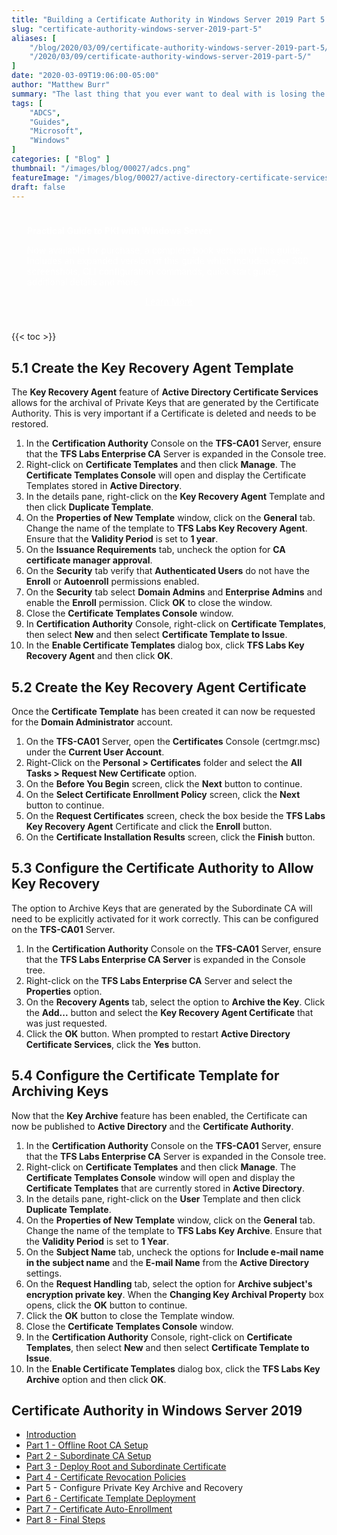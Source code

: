 ```yaml
---
title: "Building a Certificate Authority in Windows Server 2019 Part 5 - Configure Private Key Archive and Recovery"
slug: "certificate-authority-windows-server-2019-part-5"
aliases: [
    "/blog/2020/03/09/certificate-authority-windows-server-2019-part-5/",
    "/2020/03/09/certificate-authority-windows-server-2019-part-5/"
]
date: "2020-03-09T19:06:00-05:00"
author: "Matthew Burr"
summary: "The last thing that you ever want to deal with is losing the Private Key for an important Certificate. Luckily, this is easy to avoid with the use of Key Archiving directly to Active Directory."
tags: [
    "ADCS",
    "Guides",
    "Microsoft",
    "Windows"
]
categories: [ "Blog" ]
thumbnail: "/images/blog/00027/adcs.png"
featureImage: "/images/blog/00027/active-directory-certificate-services.png"
draft: false
---
```


<style type="text/css">
.pki-header {
    background-image: url("/images/blog/00027/pki-background.jpg");
    padding-top: 25px;
    padding-left: 25px;
    padding-right: 25px;
    color: #ffffff;
}
</style>

<div class="pki-header">
<strong>Practical Guide to PKI with Windows Server</strong>

Now available for purchase, a complete book version of this guide. Includes an expanded version of this guide which includes over 300 screenshots, CLI configuration commands, quick start guide, additional details and more.

<div style="text-align:center; padding-top: 0px; padding-bottom: 25px;">
    <a href="/publications/practical-guide-to-pki-with-windows-server/" style="color: #ffffff; cursor: pointer;" class="button mt-1" role="button" title="Learn More">Learn More</a>
</div>
</div>

{{< toc >}}

## 5.1 Create the Key Recovery Agent Template

The **Key Recovery Agent** feature of **Active Directory Certificate Services** allows for the archival of Private Keys that are generated by the Certificate Authority. This is very important if a Certificate is deleted and needs to be restored.

1. In the **Certification Authority** Console on the **TFS-CA01** Server, ensure that the **TFS Labs Enterprise CA** Server is expanded in the Console tree.
2. Right-click on **Certificate Templates** and then click **Manage**. The **Certificate Templates Console** will open and display the Certificate Templates stored in **Active Directory**.
3. In the details pane, right-click on the **Key Recovery Agent** Template and then click **Duplicate Template**.
4. On the **Properties of New Template** window, click on the **General** tab. Change the name of the template to **TFS Labs Key Recovery Agent**. Ensure that the **Validity Period** is set to **1 year**.
5. On the **Issuance Requirements** tab, uncheck the option for **CA certificate manager approval**.
6. On the **Security** tab verify that **Authenticated Users** do not have the **Enroll** or **Autoenroll** permissions enabled.
7. On the **Security** tab select **Domain Admins** and **Enterprise Admins** and enable the **Enroll** permission. Click **OK** to close the window.
8. Close the **Certificate Templates Console** window.
9. In **Certification Authority** Console, right-click on **Certificate Templates**, then select **New** and then select **Certificate Template to Issue**.
10. In the **Enable Certificate Templates** dialog box, click **TFS Labs Key Recovery Agent** and then click **OK**.

## 5.2 Create the Key Recovery Agent Certificate

Once the **Certificate Template** has been created it can now be requested for the **Domain Administrator** account.

1. On the **TFS-CA01** Server, open the **Certificates** Console (certmgr.msc) under the **Current User Account**.
2. Right-Click on the **Personal > Certificates** folder and select the **All Tasks > Request New Certificate** option.
3. On the **Before You Begin** screen, click the **Next** button to continue.
4. On the **Select Certificate Enrollment Policy** screen, click the **Next** button to continue.
5. On the **Request Certificates** screen, check the box beside the **TFS Labs Key Recovery Agent** Certificate and click the **Enroll** button.
6. On the **Certificate Installation Results** screen, click the **Finish** button.

## 5.3 Configure the Certificate Authority to Allow Key Recovery

The option to Archive Keys that are generated by the Subordinate CA will need to be explicitly activated for it work correctly. This can be configured on the **TFS-CA01** Server.

1. In the **Certification Authority** Console on the **TFS-CA01** Server, ensure that the **TFS Labs Enterprise CA Server** is expanded in the Console tree.
2. Right-click on the **TFS Labs Enterprise CA** Server and select the **Properties** option.
3. On the **Recovery Agents** tab, select the option to **Archive the Key**. Click the **Add...** button and select the **Key Recovery Agent Certificate** that was just requested.
4. Click the **OK** button. When prompted to restart **Active Directory Certificate Services**, click the **Yes** button.

## 5.4 Configure the Certificate Template for Archiving Keys

Now that the **Key Archive** feature has been enabled, the Certificate can now be published to **Active Directory** and the **Certificate Authority**.

1. In the **Certification Authority** Console on the **TFS-CA01** Server, ensure that the **TFS Labs Enterprise CA** Server is expanded in the Console tree.
2. Right-click on **Certificate Templates** and then click **Manage**. The **Certificate Templates Console** window will open and display the **Certificate Templates** that are currently stored in **Active Directory**.
3. In the details pane, right-click on the **User** Template and then click **Duplicate Template**.
4. On the **Properties of New Template** window, click on the **General** tab. Change the name of the template to **TFS Labs Key Archive**. Ensure that the **Validity Period** is set to **1 Year**.
5. On the **Subject Name** tab, uncheck the options for **Include e-mail name in the subject name** and the **E-mail Name** from the **Active Directory** settings.
6. On the **Request Handling** tab, select the option for **Archive subject's encryption private key**. When the **Changing Key Archival Property** box opens, click the **OK** button to continue.
7. Click the **OK** button to close the Template window.
8. Close the **Certificate Templates Console** window.
9. In the **Certification Authority** Console, right-click on **Certificate Templates**, then select **New** and then select **Certificate Template to Issue**.
10. In the **Enable Certificate Templates** dialog box, click the **TFS Labs Key Archive** option and then click **OK**.

## Certificate Authority in Windows Server 2019

* [Introduction](/blog/2020/03/09/certificate-authority-windows-server-2019)
* [Part 1 - Offline Root CA Setup](/blog/2020/03/09/certificate-authority-windows-server-2019-part-1)
* [Part 2 - Subordinate CA Setup](/blog/2020/03/09/certificate-authority-windows-server-2019-part-2)
* [Part 3 - Deploy Root and Subordinate Certificate](/blog/2020/03/09/certificate-authority-windows-server-2019-part-3)
* [Part 4 - Certificate Revocation Policies](/blog/2020/03/09/certificate-authority-windows-server-2019-part-4)
* Part 5 - Configure Private Key Archive and Recovery
* [Part 6 - Certificate Template Deployment](/blog/2020/03/09/certificate-authority-windows-server-2019-part-6)
* [Part 7 - Certificate Auto-Enrollment](/blog/2020/03/09/certificate-authority-windows-server-2019-part-7)
* [Part 8 - Final Steps](/blog/2020/03/09/certificate-authority-windows-server-2019-part-8)

